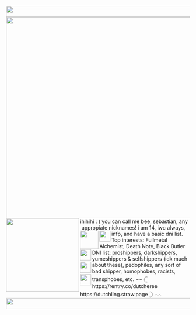 <img width="550" height="30" src="https://64.media.tumblr.com/cf81e256b862c5c5781ed4dd7f852ecb/e4faf451d7d1f33d-f4/s1280x1920/b880956ac2a9b6183b5d004d0e547b0fc471675e.pnj" />
<img width="550" height="550" src="https://64.media.tumblr.com/c332fd5605ce9eeda367cc2cca2dd867/a3fdd882f790373f-a6/s1280x1920/0a7602f9230142bf6e7505eb386faea1908ea1e3.pnj" />
<img align="left" width="200" height="200" src="https://64.media.tumblr.com/3e33fdce8b57570cb8b433aea46ce2e1/00dfabcf1d6c5822-b0/s1280x1920/3431090815c6e4f24dba544ad39ac796ff7f4b7d.pnj"> ihihihi : ) you can call me bee, sebastian, any appropiate nicknames!
<img align="left" width="1" height="1" src="https://64.media.tumblr.com/8628287803252c8e38747b41330ed96b/425286af58602b66-d8/s1280x1920/f8ead6c83f55b844c8957fd7555976c733f706bf.pnj"> i am 14, iwc always, infp, and have a basic dni list.


<img align="left" width="50" height="50" src="https://64.media.tumblr.com/1c0d4cd30e510feca24b60dce3401192/9b360b95216ccc4d-46/s640x960/bf138bb6630457342e3d071ebb0bd1532485d867.pnj">
<img align="left" width="30" height="30" src="https://64.media.tumblr.com/1c0d4cd30e510feca24b60dce3401192/9b360b95216ccc4d-46/s640x960/bf138bb6630457342e3d071ebb0bd1532485d867.pnj">
Top interests: Fullmetal Alchemist, Death Note, Black Butler <img align="left" width="30" height="30" src="https://64.media.tumblr.com/1c0d4cd30e510feca24b60dce3401192/9b360b95216ccc4d-46/s640x960/bf138bb6630457342e3d071ebb0bd1532485d867.pnj">
DNI list: proshippers, darkshippers, yumeshippers & selfshippers (idk much about these), <img align="left" width="30" height="30" src="https://64.media.tumblr.com/1c0d4cd30e510feca24b60dce3401192/9b360b95216ccc4d-46/s640x960/bf138bb6630457342e3d071ebb0bd1532485d867.pnj"> pedophiles,  any sort of bad shipper, homophobes, racists, transphobes, etc.
<img align="left" width="30" height="30" src="https://64.media.tumblr.com/1c0d4cd30e510feca24b60dce3401192/9b360b95216ccc4d-46/s640x960/bf138bb6630457342e3d071ebb0bd1532485d867.pnj">
⌢⌢ 𓊆 https://rentry.co/dutcheree
https://dutchling.straw.page 𓊇 ⌢⌢
<img width="550" height="30" src="https://64.media.tumblr.com/cf81e256b862c5c5781ed4dd7f852ecb/e4faf451d7d1f33d-f4/s1280x1920/b880956ac2a9b6183b5d004d0e547b0fc471675e.pnj" />
